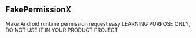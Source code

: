 ## FakePermissionX


Make Android runtime permission request easy LEARNING PURPOSE ONLY, DO NOT USE IT IN YOUR PRODUCT PROJECT
